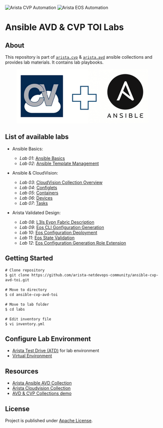 ![Arista CVP Automation](https://img.shields.io/badge/Arista-CVP%20Automation-blue) ![Arista EOS Automation](https://img.shields.io/badge/Arista-EOS%20Automation-blue)

# Ansible AVD & CVP TOI Labs

## About

This repository is part of [`arista.cvp`](https://github.com/aristanetworks/ansible-cvp) & [`arista.avd`](https://github.com/aristanetworks/ansible-avd) ansible collections and provides lab materials. It contains lab playbooks.

<p align="center">
  <img src='docs/imgs/cv_ansible_logo.png' alt='Arista CloudVision and Ansible'/>
</p>

## List of available labs

- Ansible Basics:
  - _Lab 01_: [Ansible Basics](labs/lab01-ansible-basics)
  - _Lab 02_: [Ansible Template Management](labs/lab02-ansible-template-mgt)

- Ansible & CloudVision:

  - _Lab 03_: [CloudVision Collection Overview](labs/lab03-arista.cvp-overview)
  - _Lab 04_: [Configlets](labs/lab04-cv-configlets)
  - _Lab 05_: [Containers](labs/lab05-cv-containers)
  - _Lab 06_: [Devices](labs/lab06-cv-device)
  - _Lab 07_: [Tasks](labs/lab07-cv-tasks)


- Arista Validated Design:
  - _Lab 08_: [L3ls Evpn Fabric Description](labs/lab08-avd-l3ls-evpn)
  - _Lab 09_: [Eos CLI Gonfiguration Generation](labs/lab09-avd-eos-cli-config-gen)
  - _Lab 10_: [Eos Configuration Deployment](labs/lab10-avd-eos-config-deploy)
  - _Lab 11_: [Eos State Validation](labs/lab11-avd-eos-state-validate)
  - _Lab 12_: [Eos Configuration Generation Role Extension](labs/lab12-avd-eos-config-gen-extension)

## Getting Started

```shell
# Clone repository
$ git clone https://github.com/arista-netdevops-community/ansible-cvp-avd-toi.git

# Move to directory
$ cd ansible-cvp-avd-toi

# Move to lab folder
$ cd labs

# Edit inventory file
$ vi inventory.yml
```

## Configure Lab Environment

- [Arista Test Drive (ATD)](docs/atd-setup.md) for lab environment
- [Virtual Environment](docs/venv-setup.md)

## Resources

- [Arista Ansible AVD Collection](https://github.com/aristanetworks/ansible-avd)
- [Arista Cloudvision Collection](https://github.com/aristanetworks/ansible-cvp)
- [AVD & CVP Collections demo](https://github.com/arista-netdevops-community/ansible-avd-cloudvision-demo)

## License

Project is published under [Apache License]().
